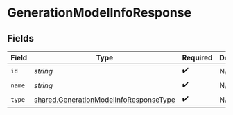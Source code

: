 # GenerationModelInfoResponse


## Fields

| Field                                                                                                   | Type                                                                                                    | Required                                                                                                | Description                                                                                             |
| ------------------------------------------------------------------------------------------------------- | ------------------------------------------------------------------------------------------------------- | ------------------------------------------------------------------------------------------------------- | ------------------------------------------------------------------------------------------------------- |
| `id`                                                                                                    | *string*                                                                                                | :heavy_check_mark:                                                                                      | N/A                                                                                                     |
| `name`                                                                                                  | *string*                                                                                                | :heavy_check_mark:                                                                                      | N/A                                                                                                     |
| `type`                                                                                                  | [shared.GenerationModelInfoResponseType](../../../sdk/models/shared/generationmodelinforesponsetype.md) | :heavy_check_mark:                                                                                      | N/A                                                                                                     |